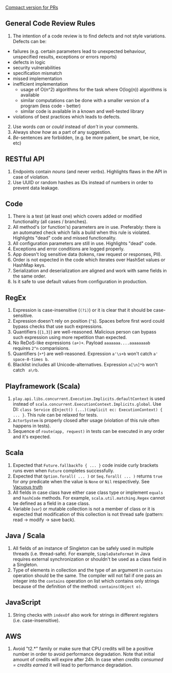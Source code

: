[Compact version for PRs](https://raw.githubusercontent.com/dmitrykrivaltsevich/codereview/master/Checklist-checks.md)

General Code Review Rules
---------------
1. The intention of a code review is to find defects and not style variations. Defects can be:
  - failures (e.g. certain parameters lead to unexpected behaviour, unspecified results, exceptions or errors reports) 
  - defects in logic
  - security vulnerabilities
  - specification mismatch
  - missed implementation
  - inefficient implementation
    - usage of O(n^2) algorithms for the task where O(log(n)) algorithms is available
    - similar computations can be done with a smaller version of a program (less code - better)
    - similar code is available in a known and well-tested library
  - violations of best practices which leads to defects.
2. Use words _can_ or _could_ instead of _don't_ in your comments.
3. Always show _how_ as a part of any suggestion.
4. _Be_-sentences are forbidden, (e.g. be more patient, be smart, be nice, etc)

RESTful API
---------------
1. Endpoints contain _nouns_ (and never _verbs_).
   Highlights flaws in the API in case of violation.
2. Use UUID or random hashes as IDs instead of numbers in order to prevent data leakage.

Code
---------------
1. There is a test (at least one) which covers added or modified functionality (all cases / branches).
2. All method's (or function's) parameters are in use.
   Preferably: there is an automated check which fails a build when this rule is violated.
   Highlights "dead" code and missed functionality.
3. All configuration parameters are still in use.
   Highlights "dead" code.
4. Exceptions and error conditions are logged properly.
5. App doesn't log sensitive data (tokens, raw request or responses, PII).
6. Order is not expected in the code which iterates over HashSet values or HashMap keys.
7. Serialization and deserialization are aligned and work with same fields in the same order.
8. Is it safe to use default values from configuration in production.

RegEx
---------------
1. Expression is case-insensitive (`(?i)`) or it is clear that it should be case-sensitive.
2. Expression doesn't rely on position (`^$`). Spaces before first word could bypass checks that use such expressions.
3. Quantifiers (`{1,3}`) are well-reasoned. Malicious person can bypass such expression using more repetition than expected.
4. No ReDoS-like expressions `(a+)+`. Payload `aaaaaaa....aaaaaaaab` requires `2^n` comparisions.
5. Quantifiers (`+*`) are well-reasoned. Expression `a'\s+b` won't catch `a' space-0-times b`.
6. Blacklist includes all Unicode-alternatives. Expression `a[\n]*b` won't catch ` a\rb`.
   
Playframework (Scala)
---------------
1. `play.api.libs.concurrent.Execution.Implicits.defaultContext` is used instead of `scala.concurrent.ExecutionContext.Implicits.global`.
   Use DI: `class Service @Inject() (...)(implicit ec: ExecutionContext) { ... }`. This rule can be relaxed for tests.
2. `ActorSystem` is properly closed after usage (violation of this rule often happens in tests).
3. Sequence of `route(app, request)` in tests can be executed in any order and it's expected.

Scala
---------------
1. Expected that `Future.fallbackTo { ... }` code inside curly brackets runs even when `Future` completes successfully.
2. Expected that `Option.forall( ... )` or `Seq.forall( ... )` returns `true` for _any_ predicate when the value is `None` or `Nil` respectively. See [Vacuous truth](https://en.wikipedia.org/wiki/Vacuous_truth)
3. All fields in case class have either case class type or implement `equals` and `hashCode` methods. For example, `scala.util.matching.Regex` cannot be defined as a field in a case class.
4. Variable (`var`) or mutable collection is not a member of class or it is expected that modification of this collection is not thread safe (pattern: read -> modify -> save back).

Java / Scala
---------------
1. All fields of an instance of Singleton can be safely used in multiple threads (i.e. thread-safe). For example, `SimpleDateFormat` in Java requires external synchronization or shouldn't be used as a class field in a Singleton.
2. Type of elements in collection and the type of an argument in `contains` operation should be the same. The compiler will not fail if one pass an integer into the `contains` operation on list which contains only strings because of the definition of the method: `contains(Object o)`.

JavaScript
---------------
1. String checks with `indexOf` also work for strings in different registers (i.e. case-insensitive).

AWS
---------------
1. Avoid "t2.*" family or make sure that CPU credits will be a positive number in order to avoid performance degradation. Note that initial amount of credits will expire after 24h. In case when _credits consumed = credits earned_ it will lead to performance degradation.

